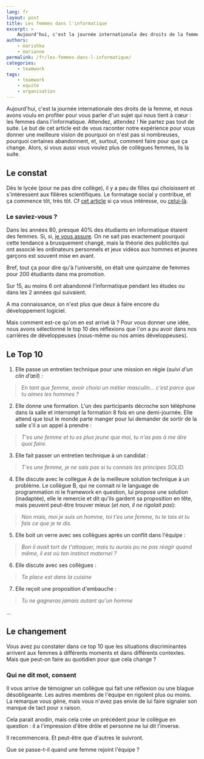 ```yaml
---
lang: fr
layout: post
title: Les femmes dans l'informatique
excerpt: >
    Aujourd'hui, c'est la journée internationale des droits de la femme, et nous avons voulu en profiter pour vous parler d'un sujet qui nous tient à cœur : les femmes dans l'informatique. Le but de cet article est de vous raconter notre expérience pour vous donner une meilleure vision de pourquoi on n'est pas si nombreuses, pourquoi certaines abandonnent, et, surtout, comment faire pour que ça change.
authors:
    - marishka
    - marianne
permalink: /fr/les-femmes-dans-l-informatique/
categories:
    - teamwork
tags:
    - teamwork
    - equite
    - organisation
---
```


Aujourd'hui, c'est la journée internationale des droits de la femme, et nous avons voulu en profiter pour vous parler d'un sujet qui nous tient à cœur : les femmes dans l'informatique. Attendez, attendez ! Ne partez pas tout de suite. Le but de cet article est de vous raconter notre expérience pour vous donner une meilleure vision de pourquoi on n'est pas si nombreuses, pourquoi certaines abandonnent, et, surtout, comment faire pour que ça change. Alors, si vous aussi vous voulez plus de collègues femmes, lis la suite.


## Le constat
Dès le lycée (pour ne pas dire collège), il y a peu de filles qui choisissent et s'intéressent aux filières scientifiques. Le formatage social y contribue, et ça commence tôt, très tôt. Cf [cet article](https://www.apa.org/action/resources/research-in-action/share) si ça vous intéresse, ou [celui-là](https://link.springer.com/article/10.1007/s11218-020-09551-5).

### Le saviez-vous ?
Dans les années 80, presque 40% des étudiants en informatique étaient des femmes. Si, si, [je vous assure](https://blog.honeypot.io/what-happened-to-women-in-computer-science-infographic). On ne sait pas exactement pourquoi cette tendance a brusquement changé, mais la théorie des publicités qui ont associé les ordinateurs personnels et jeux vidéos aux hommes et jeunes garçons est souvent mise en avant.

Bref, tout ça pour dire qu'à l’université, on était une quinzaine de femmes pour 200 étudiants dans ma promotion.

Sur 15, au moins 6 ont abandonné l'informatique pendant les études ou dans les 2 années qui suivaient.

A ma connaissance, on n'est plus que deux à faire encore du développement logiciel.

Mais comment est-ce qu'on en est arrivé là ? Pour vous donner une idée, nous avons sélectionné le top 10 des réflexions que l'on a pu avoir dans nos carrières de développeuses (nous-même ou nos amies développeuses).

## Le Top 10
1. Elle passe un entretien technique pour une mission en régie (*suivi d'un clin d’œil*) :
> *En tant que femme, avoir choisi un métier masculin... c'est parce que tu aimes les hommes ?*
 
2. Elle donne une formation. L'un des participants décroche son téléphone dans la salle et interrompt la formation 8 fois en une demi-journée. Elle attend que tout le monde parte manger pour lui demander de sortir de la salle s'il a un appel à prendre :
> *T'es une femme et tu es plus jeune que moi, tu n'as pas à me dire quoi faire.*

3. Elle fait passer un entretien technique à un candidat :
> *T'es une femme, je ne sais pas si tu connais les principes SOLID.*

4. Elle discute avec le collègue A de la meilleure solution technique à un problème. Le collègue B, qui ne connait ni le language de programmation ni le framework en question, lui propose une solution (inadaptée), elle le remercie et dit qu'ils gardent sa proposition en tête, mais peuvent peut-être trouver mieux (*et non, il ne rigolait pas*):
> *Non mais, moi je suis un homme, toi t'es une femme, tu te tais et tu fais ce que je te dis.*

5. Elle boit un verre avec ses collègues après un conflit dans l'équipe :
> *Bon il avait tort de t'attaquer, mais tu aurais pu ne pas réagir quand même, il est où ton instinct maternel ?*

6. Elle discute avec ses collègues :
> *Ta place est dans la cuisine*

7. Elle reçoit une proposition d'embauche :
> *Tu ne gagneras jamais autant qu'un homme*

...

## Le changement
Vous avez pu constater dans ce top 10 que les situations discriminantes arrivent aux femmes à différents moments et dans différents contextes. Mais que peut-on faire au quotidien pour que cela change ?

### Qui ne dit mot, consent
Il vous arrive de témoigner un collègue qui fait une réflexion ou une blague désobligeante. Les autres membres de l'équipe en rigolent plus ou moins. La remarque vous gène, mais vous n'avez pas envie de lui faire signaler son manque de tact pour x raison.

Cela parait anodin, mais cela crée un précédent pour le collègue en question : il a l'impression d'être drôle et personne ne lui dit l'inverse.

Il recommencera. Et peut-être que d'autres le suivront.

Que se passe-t-il quand une femme rejoint l'équipe ?